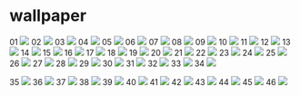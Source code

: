 # wallpaper
01
![](01.jpg)
02
![](02.png)
03
![](03.jpg)
04
![](04.jpg)
05
![](05.jpg)
06
![](06.jpg)
07
![](07.jpg)
08
![](08.jpg)
09
![](09.png)
10
![](10.jpg)
11
![](11.jpg)
12
![](12.jpg)
13
![](13.jpg)
14
![](14.jpg)
15
![](15.jpg)
16
![](16.jpg)
17
![](17.png)
18
![](18.png)
19
![](19.png)
20
![](20.png)
21
![](21.png)
22
![](22.jpg)
23
![](23.jpg)
24
![](24.jpg)
25
![](25.jpg)
26
![](26.jpg)
27
![](27.png)
28
![](28.png)
29
![](29.png)
30
![](30.jpg)
31
![](31.jpg)
32
![](32.png)
33
![](33.png)
34
![](34.jpg)

35 ![](35.png)
36 ![](36.png)
37 ![](37.png)
38 ![](38.png)
39 ![](39.png)
40 ![](40.png)
41 ![](41.png)
42 ![](42.png)
43 ![](43.png)
44 ![](44.png)
45 ![](45.png)
46 ![](46.png)
